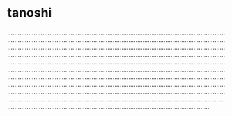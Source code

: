 # tanoshi
...........................................................................................................................................................................................................................................................................................................................................................................................................................................................................................................................................................................................................................................................................................................................................................................................................................................................................................................................................................................................................................................................................................................................................................................................................................................................................................................................................................................................................